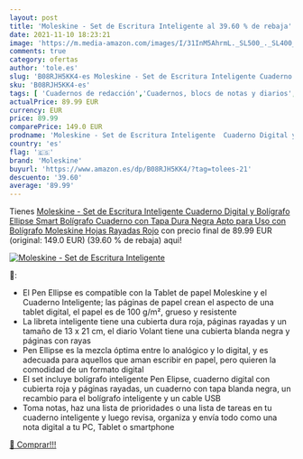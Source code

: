 ```yaml
---
layout: post
title: 'Moleskine - Set de Escritura Inteligente al 39.60 % de rebaja'
date: 2021-11-10 18:23:21
image: 'https://m.media-amazon.com/images/I/31InM5AhrmL._SL500_._SL400_.jpg'
comments: true
category: ofertas
author: 'tole.es'
slug: 'B08RJH5KK4-es Moleskine - Set de Escritura Inteligente Cuaderno Digital...'
sku: 'B08RJH5KK4-es'
tags: [ 'Cuadernos de redacción','Cuadernos, blocs de notas y diarios','Oficina y papelería','Productos de papel para oficina','bolígrafo','moleskine', ]
actualPrice: 89.99 EUR
currency: EUR
price: 89.99
comparePrice: 149.0 EUR
prodname: 'Moleskine - Set de Escritura Inteligente  Cuaderno Digital y Bolígrafo  Ellipse Smart Bolígrafo  Cuaderno con Tapa Dura Negra Apto para Uso con Bolígrafo Moleskine  Hojas Rayadas  Rojo'
country: 'es'
flag: '🇪🇸'
brand: 'Moleskine'
buyurl: 'https://www.amazon.es/dp/B08RJH5KK4/?tag=tolees-21'
descuento: '39.60'
average: '89.99'
---
```


Tienes [Moleskine - Set de Escritura Inteligente  Cuaderno Digital y Bolígrafo  Ellipse Smart Bolígrafo  Cuaderno con Tapa Dura Negra Apto para Uso con Bolígrafo Moleskine  Hojas Rayadas  Rojo](https://www.amazon.es/dp/B08RJH5KK4/?tag=tolees-21) con precio final de  89.99 EUR (original: 149.0 EUR) (39.60 %  de rebaja) aqui!

[![Moleskine - Set de Escritura Inteligente](https://m.media-amazon.com/images/I/31InM5AhrmL._SL500_._SL400_.jpg)](https://www.amazon.es/dp/B08RJH5KK4/?tag=tolees-21)

🔎:

- El Pen Ellipse es compatible con la Tablet de papel Moleskine y el Cuaderno Inteligente; las páginas de papel crean el aspecto de una tablet digital, el papel es de 100 g/m², grueso y resistente
- La libreta inteligente tiene una cubierta dura roja, páginas rayadas y un tamaño de 13 x 21 cm, el diario Volant tiene una cubierta blanda negra y páginas con rayas
- Pen Ellipse es la mezcla óptima entre lo analógico y lo digital, y es adecuada para aquellos que aman escribir en papel, pero quieren la comodidad de un formato digital
- El set incluye bolígrafo inteligente Pen Elipse, cuaderno digital con cubierta roja y páginas rayadas, un cuaderno con tapa blanda negra, un recambio para el bolígrafo inteligente y un cable USB
- Toma notas, haz una lista de prioridades o una lista de tareas en tu cuaderno inteligente y luego revisa, organiza y envía todo como una nota digital a tu PC, Tablet o smartphone

[🛒 Comprar!!!](https://www.amazon.es/dp/B08RJH5KK4/?tag=tolees-21)
